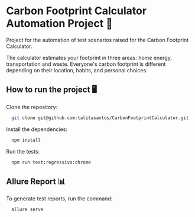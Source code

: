 
# Carbon Footprint Calculator Automation Project 🌱

Project for the automation of test scenarios raised for the Carbon Footprint Calculator.

The calculator estimates your footprint in three areas: home energy, transportation and waste. Everyone's carbon footprint is different depending on their location, habits, and personal choices.


## How to run the project 🖥️

Clone the repository:

```bash
  git clone git@github.com:talitasantos/CarbonFootprintCalculator.git
```

Install the dependencies:
```bash
  npm install
```

Run the tests:
```bash
  npm run test:regressivo:chrome
```
## Allure Report 📊

To generate test reports, run the command:

```bash
  allure serve
```

